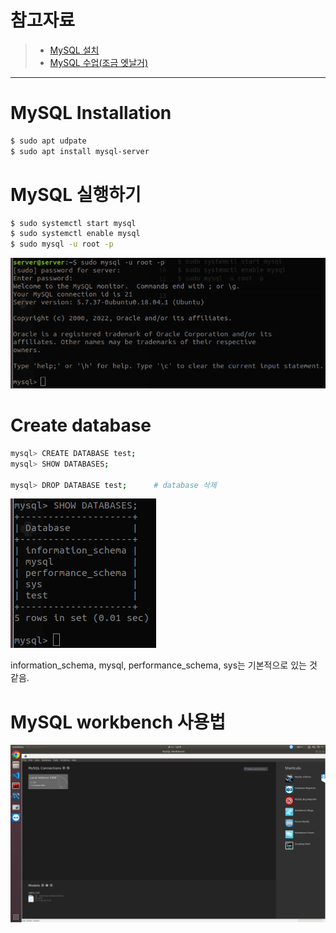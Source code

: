 # 참고자료
> - [MySQL 설치](https://velog.io/@seungsang00/Ubuntu-%EC%9A%B0%EB%B6%84%ED%88%AC%EC%97%90-MySQL-%EC%84%A4%EC%B9%98%ED%95%98%EA%B8%B0)
> - [MySQL 수업(조금 엣날거)](https://opentutorials.org/course/195)

---

# MySQL Installation
```bash
$ sudo apt udpate
$ sudo apt install mysql-server
```

# MySQL 실행하기
```bash
$ sudo systemctl start mysql
$ sudo systemctl enable mysql
$ sudo mysql -u root -p
```
![mysql](/MySQL/images/mysql.png)

# Create database
```bash
mysql> CREATE DATABASE test;
mysql> SHOW DATABASES;

mysql> DROP DATABASE test;      # database 삭제
```
![show_database](/MySQL/images/show_database.png)

information_schema, mysql, performance_schema, sys는 기본적으로 있는 것 같음.

# MySQL workbench 사용법
![mysql_workbench](/MySQL/images/mysql_workbench.png)

